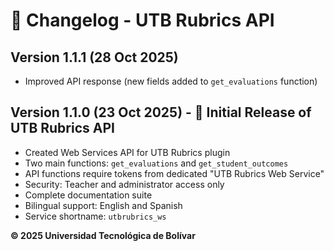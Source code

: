 # 📝 Changelog - UTB Rubrics API

## Version 1.1.1 (28 Oct 2025)
- Improved API response (new fields added to `get_evaluations` function)

## Version 1.1.0 (23 Oct 2025) - 🎉 Initial Release of UTB Rubrics API
- Created Web Services API for UTB Rubrics plugin
- Two main functions: `get_evaluations` and `get_student_outcomes`
- API functions require tokens from dedicated "UTB Rubrics Web Service"
- Security: Teacher and administrator access only
- Complete documentation suite
- Bilingual support: English and Spanish
- Service shortname: `utbrubrics_ws`

**© 2025 Universidad Tecnológica de Bolívar**
